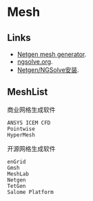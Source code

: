 # Mesh

## Links

-  [Netgen mesh generator](https://github.com/NGSolve/netgen).
-  [ngsolve.org](https://ngsolve.org/).
-  [Netgen/NGSolve安装](https://blog.csdn.net/weixin_44897632/article/details/139760560).

## MeshList

商业网格生成软件
```
ANSYS ICEM CFD
Pointwise
HyperMesh
```

开源网格生成软件
```
enGrid
Gmsh
MeshLab
Netgen
TetGen
Salome Platform
```



